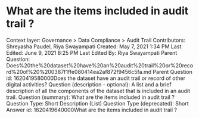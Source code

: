 # What are the items included in audit trail ?

Context layer: Governance > Data Compliance > Audit Trail
Contributors: Shreyasha Paudel, Riya Swayampati
Created: May 7, 2021 1:34 PM
Last Edited: June 9, 2021 8:25 PM
Last Edited By: Riya Swayampati
Parent Question: Does%20the%20dataset%20have%20an%20audit%20trail%20or%20record%20of%20%200387f1ffe080414ea2af872f9456c5fa.md
Parent Question id: 1620419580000Does the dataset have an audit trail or record of other digital activities?
Question (description - optional): A list and a brief description of all the components of the dataset that is included in an audit trail.
Question (summary): What are the items included in audit trail ?
Question Type: Short Description (List)
Question Type (deprecated): Short Answer
id: 1620419640000What are the items included in audit trail ?